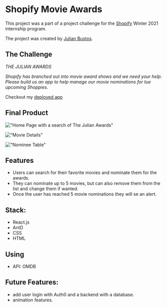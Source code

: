 # Shopify Movie Awards

This project was a part of a project challenge for the [Shopify](https://shopify.ca/) Winter 2021 internship program.

The project was created by [Julian Bustos](https://github.com/julimancan).

## The Challenge
<em> THE JULIAN AWARDS

Shopify has branched out into movie award shows and we need your help. Please build us an app to help manage our movie nominations for tue upcoming Shoppies. </em>

Checkout my [deployed app](https://stupefied-mcclintock-14f873.netlify.app/)

## Final Product
!["Home Page with a search of The Julian Awards"]()

!["Movie Details"]()

!["Nominee Table"]()


## Features
- Users can search for their favorite movies and nominate them for the awards.
- They can nominate up to 5 movies, but can also remove them from the list and change them if wanted.
- Once the user has reached 5 movie nominations they will se an alert.

## Stack:
- React.js
- AntD
- CSS
- HTML

## Using
- API: OMDB

## Future Features:
- add user login with Auth0 and a backend with a database.
- animation features.
